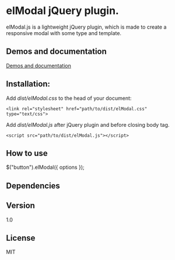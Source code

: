 # elModal jQuery plugin.

elModal.js is a lightweight jQuery plugin, which is made to create a responsive modal with some type and template.

## Demos and documentation

<a href="http://www.elmodal.unaux.com/?i=1">Demos and documentation</a>

## Installation:

Add *dist/elModal.css* to the head of your document:

    <link rel="stylesheet" href="path/to/dist/elModal.css" type="text/css">

Add *dist/elModal.js* after jQuery plugin and before closing body tag.

    <script src="path/to/dist/elModal.js"></script>

## How to use

 $("button").elModal({ options });

## Dependencies
## Version

1.0

## License

MIT